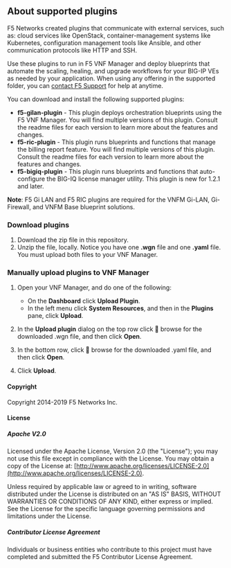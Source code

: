 ## About supported plugins
F5 Networks created plugins that communicate with external services, such as: cloud services like OpenStack, container-management systems like Kubernetes, configuration management tools like Ansible, and other communication protocols like HTTP and SSH.

Use these plugins to run in F5 VNF Manager and deploy blueprints that automate the scaling, healing, 
and upgrade workflows for your BIG-IP VEs as needed by your application. When using any offering in the supported folder, 
you can [contact F5 Support](https://www.f5.com/company/contact/regional-offices#product-support) for help at anytime.

You can download and install the following supported plugins:

- **f5-gilan-plugin** - This plugin deploys orchestration blueprints using the F5 VNF Manager. You will find multiple versions of this plugin. Consult the readme files for each version to learn more about the features and changes.
- **f5-ric-plugin** - This plugin runs blueprints and functions that manage the billing report feature. You will find multiple versions of this plugin. Consult the readme files for each version to learn more about the features and changes.
- **f5-bigiq-plugin** - This plugin runs blueprints and functions that auto-configure the BIG-IQ license manager utility. This plugin is new for 1.2.1 and later.  


**Note**: F5 Gi LAN and F5 RIC plugins are required for the VNFM Gi-LAN, Gi-Firewall, and VNFM Base blueprint solutions.                      

### Download plugins

1. Download the zip file in this repository.
2. Unzip the file, locally. Notice you have one **.wgn** file and one **.yaml** file. You must upload both files to your VNF Manager.

### Manually upload plugins to VNF Manager

1. Open your VNF Manager, and do one of the following:

   - On the **Dashboard** click **Upload Plugin**.
   - In the left menu click **System Resources**, and then in the **Plugins** pane, click **Upload**.
   
2. In the **Upload plugin** dialog on the top row click :open_file_folder: browse for the downloaded .wgn file, and then click **Open**.
3. In the bottom row, click :open_file_folder: browse for the downloaded .yaml file, and then click **Open**.
4. Click **Upload**.

<!---### <a name="multiversions">Maintain multiple versions of plugins</a>)
[comment]: <> (Blueprints are programmed to use a specific plugin version, or later. Do the following to program the) [comment]: <> (blueprint to use a specific plugin:)
[comment]: <> (1. Step one.)
[comment]: <> (2. Step two.)
[comment]: <> (3. Step three.) --->



#### Copyright
Copyright 2014-2019 F5 Networks Inc.

#### License

##### Apache V2.0 
Licensed under the Apache License, Version 2.0 (the "License"); you may not use this file except in compliance with the License. You may obtain a copy of the License at: [http://www.apache.org/licenses/LICENSE-2.0](http://www.apache.org/licenses/LICENSE-2.0).

Unless required by applicable law or agreed to in writing, software distributed under the License is distributed on an "AS IS" BASIS, WITHOUT WARRANTIES OR CONDITIONS OF ANY KIND, either express or implied. See the License for the specific language governing permissions and limitations under the License.

##### Contributor License Agreement
Individuals or business entities who contribute to this project must have completed and submitted the F5 Contributor License Agreement.

